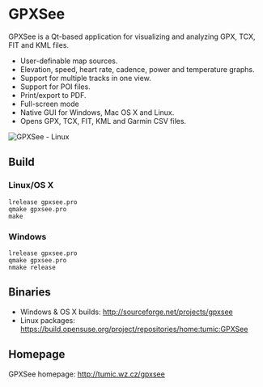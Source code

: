 # GPXSee
GPXSee is a Qt-based application for visualizing and analyzing GPX, TCX, FIT
and KML files.

* User-definable map sources.
* Elevation, speed, heart rate, cadence, power and temperature graphs.
* Support for multiple tracks in one view.
* Support for POI files.
* Print/export to PDF.
* Full-screen mode
* Native GUI for Windows, Mac OS X and Linux.
* Opens GPX, TCX, FIT, KML and Garmin CSV files.

![GPXSee - Linux](https://a.fsdn.com/con/app/proj/gpxsee/screenshots/linux.png)

## Build
### Linux/OS X
```shell
lrelease gpxsee.pro
qmake gpxsee.pro
make
```
### Windows
```shell
lrelease gpxsee.pro
qmake gpxsee.pro
nmake release
```

## Binaries
* Windows & OS X builds: http://sourceforge.net/projects/gpxsee
* Linux packages: https://build.opensuse.org/project/repositories/home:tumic:GPXSee

## Homepage
GPXSee homepage: http://tumic.wz.cz/gpxsee
